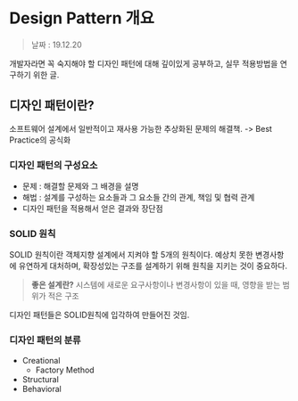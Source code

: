 Design Pattern 개요
=========

> 날짜 : 19.12.20

개발자라면 꼭 숙지해야 할 디자인 패턴에 대해 깊이있게 공부하고, 실무 적용방법을 연구하기 위한 글.

## 디자인 패턴이란?
소프트웨어 설계에서 일반적이고 재사용 가능한 추상화된 문제의 해결책.
-> Best Practice의 공식화

### 디자인 패턴의 구성요소
- 문제 : 해결할 문제와 그 배경을 설명
- 해법 : 설계를 구성하는 요소들과 그 요소들 간의 관계, 책임 및 협력 관계
- 디자인 패턴을 적용해서 얻은 결과와 장단점

### SOLID 원칙
SOLID 원칙이란 객체지향 설계에서 지켜야 할 5개의 원칙이다.
예상치 못한 변경사항에 유연하게 대처하며, 확장성있는 구조를 설계하기 위해 원칙을 지키는 것이 중요하다.

> **좋은 설계란?**
> 시스템에 새로운 요구사항이나 변경사항이 있을 때, 영향을 받는 범위가 적은 구조

디자인 패턴들은 SOLID원칙에 입각하여 만들어진 것임.


### 디자인 패턴의 분류

- Creational
  - Factory Method
- Structural
- Behavioral
